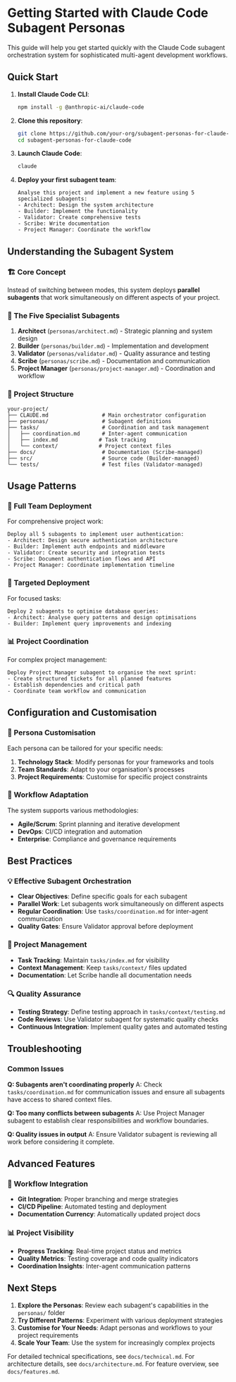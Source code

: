 # Getting Started with Claude Code Subagent Personas

This guide will help you get started quickly with the Claude Code subagent orchestration system for sophisticated multi-agent development workflows.

## Quick Start

1. **Install Claude Code CLI**:
   ```sh
   npm install -g @anthropic-ai/claude-code
   ```

2. **Clone this repository**:
   ```sh
   git clone https://github.com/your-org/subagent-personas-for-claude-code.git
   cd subagent-personas-for-claude-code
   ```

3. **Launch Claude Code**:
   ```sh
   claude
   ```

4. **Deploy your first subagent team**:
   ```
   Analyse this project and implement a new feature using 5 specialized subagents:
   - Architect: Design the system architecture
   - Builder: Implement the functionality
   - Validator: Create comprehensive tests
   - Scribe: Write documentation
   - Project Manager: Coordinate the workflow
   ```

## Understanding the Subagent System

### 🏗️ Core Concept
Instead of switching between modes, this system deploys **parallel subagents** that work simultaneously on different aspects of your project. 

### 🔧 The Five Specialist Subagents

1. **Architect** (`personas/architect.md`) - Strategic planning and system design
2. **Builder** (`personas/builder.md`) - Implementation and development
3. **Validator** (`personas/validator.md`) - Quality assurance and testing
4. **Scribe** (`personas/scribe.md`) - Documentation and communication
5. **Project Manager** (`personas/project-manager.md`) - Coordination and workflow

### 📁 Project Structure
```
your-project/
├── CLAUDE.md                 # Main orchestrator configuration
├── personas/                 # Subagent definitions
├── tasks/                    # Coordination and task management
│   ├── coordination.md       # Inter-agent communication
│   ├── index.md             # Task tracking
│   └── context/             # Project context files
├── docs/                     # Documentation (Scribe-managed)
├── src/                      # Source code (Builder-managed)
└── tests/                    # Test files (Validator-managed)
```

## Usage Patterns

### 🚀 Full Team Deployment
For comprehensive project work:
```
Deploy all 5 subagents to implement user authentication:
- Architect: Design secure authentication architecture
- Builder: Implement auth endpoints and middleware
- Validator: Create security and integration tests
- Scribe: Document authentication flows and API
- Project Manager: Coordinate implementation timeline
```

### 🎯 Targeted Deployment
For focused tasks:
```
Deploy 2 subagents to optimise database queries:
- Architect: Analyse query patterns and design optimisations
- Builder: Implement query improvements and indexing
```

### 📊 Project Coordination
For complex project management:
```
Deploy Project Manager subagent to organise the next sprint:
- Create structured tickets for all planned features
- Establish dependencies and critical path
- Coordinate team workflow and communication
```

## Configuration and Customisation

### 🎨 Persona Customisation
Each persona can be tailored for your specific needs:

1. **Technology Stack**: Modify personas for your frameworks and tools
2. **Team Standards**: Adapt to your organisation's processes
3. **Project Requirements**: Customise for specific project constraints

### 🔧 Workflow Adaptation
The system supports various methodologies:
- **Agile/Scrum**: Sprint planning and iterative development
- **DevOps**: CI/CD integration and automation
- **Enterprise**: Compliance and governance requirements

## Best Practices

### 💡 Effective Subagent Orchestration
- **Clear Objectives**: Define specific goals for each subagent
- **Parallel Work**: Let subagents work simultaneously on different aspects
- **Regular Coordination**: Use `tasks/coordination.md` for inter-agent communication
- **Quality Gates**: Ensure Validator approval before deployment

### 📝 Project Management
- **Task Tracking**: Maintain `tasks/index.md` for visibility
- **Context Management**: Keep `tasks/context/` files updated
- **Documentation**: Let Scribe handle all documentation needs

### 🔍 Quality Assurance
- **Testing Strategy**: Define testing approach in `tasks/context/testing.md`
- **Code Reviews**: Use Validator subagent for systematic quality checks
- **Continuous Integration**: Implement quality gates and automated testing

## Troubleshooting

### Common Issues

**Q: Subagents aren't coordinating properly**
A: Check `tasks/coordination.md` for communication issues and ensure all subagents have access to shared context files.

**Q: Too many conflicts between subagents**
A: Use Project Manager subagent to establish clear responsibilities and workflow boundaries.

**Q: Quality issues in output**
A: Ensure Validator subagent is reviewing all work before considering it complete.

## Advanced Features

### 🔄 Workflow Integration
- **Git Integration**: Proper branching and merge strategies
- **CI/CD Pipeline**: Automated testing and deployment
- **Documentation Currency**: Automatically updated project docs

### 📊 Project Visibility
- **Progress Tracking**: Real-time project status and metrics
- **Quality Metrics**: Testing coverage and code quality indicators
- **Coordination Insights**: Inter-agent communication patterns

## Next Steps

1. **Explore the Personas**: Review each subagent's capabilities in the `personas/` folder
2. **Try Different Patterns**: Experiment with various deployment strategies
3. **Customise for Your Needs**: Adapt personas and workflows to your project requirements
4. **Scale Your Team**: Use the system for increasingly complex projects

For detailed technical specifications, see `docs/technical.md`.
For architecture details, see `docs/architecture.md`.
For feature overview, see `docs/features.md`.
